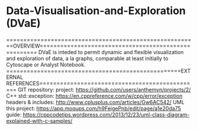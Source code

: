 # Data-Visualisation-and-Exploration (DVaE)
========================================================OVERVIEW=====================================================
DVaE is inteded to permit dynamic and flexible visualization and exploration of data, a la graphs, comparable at least
initially to Cytoscape or Analyst Notebook.
===================================================EXTERNAL REFERENCES===============================================
GIT
	repository: 
	project: https://github.com/users/anthemyn/projects/2/
C++
	std::exception: https://en.cppreference.com/w/cpp/error/exception
  headers & includes: http://www.cplusplus.com/articles/Gw6AC542/
UML
	this project: https://app.moqups.com/h9FeigePnb/edit/page/a1e20da75
	guide: https://cppcodetips.wordpress.com/2013/12/23/uml-class-diagram-explained-with-c-samples/
